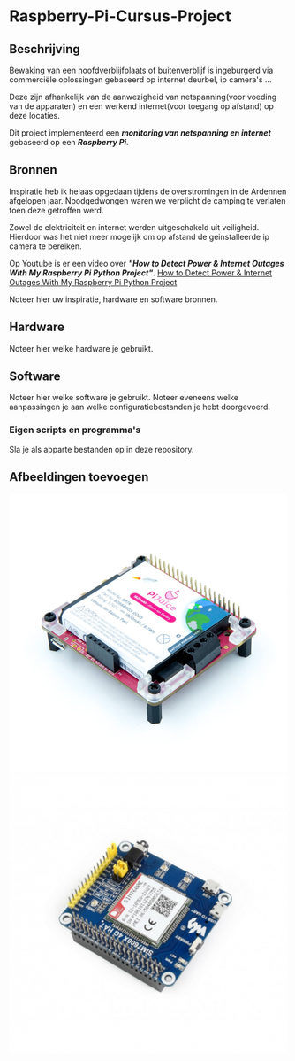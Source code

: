 # Raspberry-Pi-Cursus-Project
## Beschrijving
Bewaking van een hoofdverblijfplaats of buitenverblijf is ingeburgerd via commerciële oplossingen gebaseerd op internet deurbel, ip camera's ...

Deze zijn afhankelijk van de aanwezigheid van netspanning(voor voeding van de apparaten) en een werkend internet(voor toegang op afstand) op deze locaties. 

Dit project implementeerd een ***monitoring van netspanning en internet*** gebaseerd op een ***Raspberry Pi***.
## Bronnen
Inspiratie heb ik helaas opgedaan tijdens de overstromingen in de Ardennen afgelopen jaar. Noodgedwongen waren we verplicht de camping te verlaten toen deze getroffen werd. 

Zowel de elektriciteit en internet werden uitgeschakeld uit veiligheid. Hierdoor was het niet meer mogelijk om op afstand de geinstalleerde ip camera te bereiken. 

Op Youtube is er een video over ***"How to Detect Power & Internet Outages With My Raspberry Pi Python Project"***. [How to Detect Power & Internet Outages With My Raspberry Pi Python Project](https://www.youtube.com/watch?v=Tj0mNO3ZDao/)

Noteer hier uw inspiratie, hardware en software bronnen. 
## Hardware
Noteer hier welke hardware je gebruikt. 
## Software
Noteer hier welke software je gebruikt. 
Noteer eveneens welke aanpassingen je aan welke configuratiebestanden je hebt doorgevoerd. 
### Eigen scripts en programma's
Sla je als apparte bestanden op in deze repository. 
## Afbeeldingen toevoegen
![En dit de afbeelding in onze image map](Images/PiJuice-Updated-3_1024x.jpg)
![En dit de afbeelding in onze image map](Images/dfsgxv.png)
